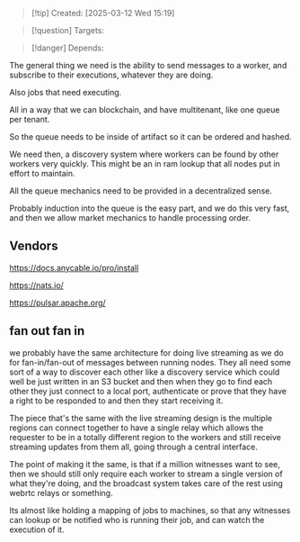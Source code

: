 
>[!tip] Created: [2025-03-12 Wed 15:19]

>[!question] Targets: 

>[!danger] Depends: 

The general thing we need is the ability to send messages to a worker, and subscribe to their executions, whatever they are doing.

Also jobs that need executing.

All in a way that we can blockchain, and have multitenant, like one queue per tenant.

So the queue needs to be inside of artifact so it can be ordered and hashed.

We need then, a discovery system where workers can be found by other workers very quickly.
This might be an in ram lookup that all nodes put in effort to maintain.

All the queue mechanics need to be provided in a decentralized sense.

Probably induction into the queue is the easy part, and we do this very fast, and then we allow market mechanics to handle processing order.

## Vendors
https://docs.anycable.io/pro/install

https://nats.io/

https://pulsar.apache.org/

## fan out fan in
we probably have the same architecture for doing live streaming as we do for fan-in/fan-out of messages between running nodes. They all need some sort of a way to discover each other like a discovery service which could well be just written in an S3 bucket and then when they go to find each other they just connect to a local port, authenticate or prove that they have a right to be responded to and then they start receiving it.

The piece that's the same with the live streaming design is the multiple regions can connect together to have a single relay which allows the requester to be in a totally different region to the workers and still receive streaming updates from them all, going through a central interface. 

The point of making it the same, is that if a million witnesses want to see, then we should still only require each worker to stream a single version of what they're doing, and the broadcast system takes care of the rest using webrtc relays or something.

Its almost like holding a mapping of jobs to machines, so that any witnesses can lookup or be notified who is running their job, and can watch the execution of it.
